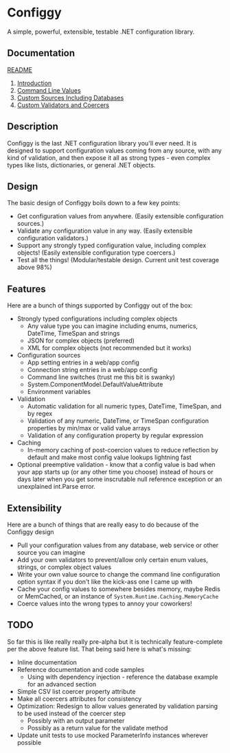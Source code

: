 # Configgy

A simple, powerful, extensible, testable .NET configuration library.

## Documentation

[README](README.md)

1. [Introduction](Documentation/Introduction.md)
2. [Command Line Values](Documentation/CommandLine.md)
3. [Custom Sources Including Databases](Documentation/CustomSources.md)
4. [Custom Validators and Coercers](Documentation/ValidatorsAndCoercers.md)

## Description

Configgy is the last .NET configuration library you'll ever need. It is designed to support configuration values coming from any source, with any kind of validation, and then expose it all as strong types - even complex types like lists, dictionaries, or general .NET objects.

## Design

The basic design of Configgy boils down to a few key points:

* Get configuration values from anywhere. (Easily extensible configuration sources.)
* Validate any configuration value in any way. (Easily extensible configuration validators.)
* Support any strongly typed configuration value, including complex objects! (Easily extensible configuration type coercers.)
* Test all the things! (Modular/testable design. Current unit test coverage above 98%)

## Features

Here are a bunch of things supported by Configgy out of the box:

* Strongly typed configurations including complex objects
    * Any value type you can imagine including enums, numerics, DateTime, TimeSpan and strings
    * JSON for complex objects (preferred)
    * XML for complex objects (not recommended but it works)
* Configuration sources
    * App setting entries in a web/app config
    * Connection string entries in a web/app config
    * Command line switches (trust me this bit is swanky)
    * System.ComponentModel.DefaultValueAttribute
    * Environment variables
* Validation
    * Automatic validation for all numeric types, DateTime, TimeSpan, and by regex
    * Validation of any numeric, DateTime, or TimeSpan configuration properties by min/max or valid value arrays
    * Validation of any configuration property by regular expression
* Caching
    * In-memory caching of post-coercion values to reduce reflection by default and make most config value lookups lightning fast
* Optional preemptive validation - know that a config value is bad when your app starts up (or any other time you choose) instead of hours or days later when you get some inscrutable null reference exception or an unexplained int.Parse error.

## Extensibility

Here are a bunch of things that are really easy to do because of the Configgy design

* Pull your configuration values from any database, web service or other source you can imagine
* Add your own validators to prevent/allow only certain enum values, strings, or complex object values
* Write your own value source to change the command line configuration option syntax if you don't like the kick-ass one I came up with
* Cache your config values to somewhere besides memory, maybe Redis or MemCached, or an instance of `System.Runtime.Caching.MemoryCache`
* Coerce values into the wrong types to annoy your coworkers!

## TODO

So far this is like really really pre-alpha but it is technically feature-complete per the above feature list. That being said here is what's missing:

* Inline documentation
* Reference documentation and code samples
    * Using with dependency injection - reference the database example for an advanced section
* Simple CSV list coercer property attribute
* Make all coercers attributes for consistency
* Optimization: Redesign to allow values generated by validation parsing to be used instead of the coercer step
    * Possibly with an output parameter
    * Possibly as a return value for the validate method
* Update unit tests to use mocked ParameterInfo instances wherever possible
